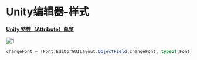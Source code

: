 # Unity编辑器-样式

**[Unity 特性（Attribute）总览](<https://blog.csdn.net/l773575310/article/details/71698746>)**

![1](\../Image/Unity编辑器-样式/1.png)


```C#
changeFont = (Font)EditorGUILayout.ObjectField(changeFont, typeof(Font), true, GUILayout.MinWidth(100f));
```
